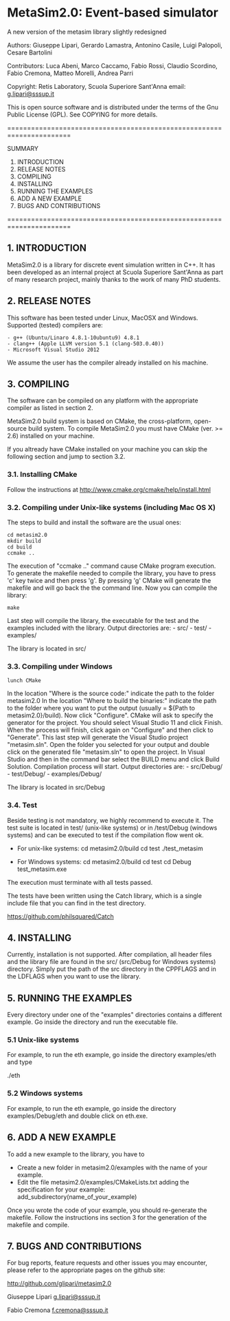 MetaSim2.0: Event-based simulator
=================================
A new version of the metasim library slightly redesigned

Authors: Giuseppe Lipari, Gerardo Lamastra, Antonino Casile, 
         Luigi Palopoli, Cesare Bartolini

Contributors: Luca Abeni, Marco Caccamo, Fabio Rossi, Claudio Scordino,
			Fabio Cremona, Matteo Morelli, Andrea Parri

Copyright: Retis Laboratory, Scuola Superiore Sant'Anna
email:     g.lipari@sssup.it

This is open source software and is distributed under the terms of the Gnu
Public License (GPL). See COPYING for more details.

======================================================================

SUMMARY

1. INTRODUCTION
2. RELEASE NOTES
3. COMPILING
4. INSTALLING
5. RUNNING THE EXAMPLES
6. ADD A NEW EXAMPLE
7. BUGS AND CONTRIBUTIONS

======================================================================

## 1. INTRODUCTION

MetaSim2.0 is a library for discrete event simulation written in C++. It
has been developed as an internal project at Scuola Superiore
Sant'Anna as part of many research project, mainly thanks to the work
of many PhD students.


## 2. RELEASE NOTES

This software has been tested under Linux, MacOSX and Windows. Supported (tested)
compilers are:

	- g++ (Ubuntu/Linaro 4.8.1-10ubuntu9) 4.8.1
	- clang++ (Apple LLVM version 5.1 (clang-503.0.40))
	- Microsoft Visual Studio 2012    

We assume the user has the compiler already installed on his machine.

## 3. COMPILING

The software can be compiled on any platform with the appropriate compiler as listed in
section 2.

MetaSim2.0 build system is based on CMake, the cross-platform, open-source build system.
To compile MetaSim2.0 you must have CMake (ver. >= 2.6) installed on your machine.

If you altready have CMake installed on your machine you can skip the
following section and jump to section 3.2.

### 3.1. Installing CMake

Follow the instructions at http://www.cmake.org/cmake/help/install.html

### 3.2. Compiling under Unix-like systems (including Mac OS X)

The steps to build and install the software are the usual ones:

    cd metasim2.0
    mkdir build
    cd build
    ccmake ..
    
The execution of "ccmake .." command cause CMake program execution.
To generate the makefile needed to compile the library, you have to press 'c' key twice
and then press 'g'. By pressing 'g' CMake will generate the makefile and will go back 
the the command line.
Now you can compile the library:

    make 

Last step will compile the library, the executable for the test and the examples included
with the library.
Output directories are:
	- src/
	- test/
	- examples/
	
The library is located in src/

### 3.3. Compiling under Windows

    lunch CMake

In the location "Where is the source code:" indicate the path to the folder metasim2.0
In the location "Where to build the binaries:" indicate the path to the folder where you
want to put the output (usually = ${Path to metasim2.0}/build).
Now click "Configure". CMake will ask to specify the generator for the project. You should
select Visual Studio 11 and click Finish. When the process will finish, click again on
"Configure" and then click to "Generate".
This last step will generate the Visual Studio project "metasim.sln".
Open the folder you selected for your output and double click on the generated file 
"metasim.sln" to open the project. In Visual Studio and then in the command bar select the
BUILD menu and click Build Solution. Compilation process will start.
Output directories are:
	- src/Debug/
	- test/Debug/
	- examples/Debug/
	
The library is located in src/Debug

### 3.4. Test

Beside testing is not mandatory, we highly recommend to execute it.
The test suite is located in test/ (unix-like systems) or in /test/Debug (windows systems)
and can be executed to test if the compilation flow went ok.

- For unix-like systems:
	cd metasim2.0/build
	cd test
	./test_metasim

- For Windows systems:
	cd metasim2.0/build
	cd test
	cd Debug
	test_metasim.exe
	
The execution must terminate with all tests passed.

The tests have been written using the Catch library, which is a single
include file that you can find in the test directory.

https://github.com/philsquared/Catch


## 4. INSTALLING

Currently, installation is not supported. After compilation, all
header files and the library file are found in the src/ (src/Debug for Windows systems)
directory. Simply put the path of the src directory in the CPPFLAGS
and in the LDFLAGS when you want to use the library. 


## 5. RUNNING THE EXAMPLES
Every directory under one of the "examples" directories contains a
different example. Go inside the directory and run the executable
file.

### 5.1 Unix-like systems
For example, to run the eth example, go inside the directory examples/eth and type

  ./eth
  
### 5.2 Windows systems
For example, to run the eth example, go inside the directory examples/Debug/eth and double
click on eth.exe.

## 6. ADD A NEW EXAMPLE

To add a new example to the library, you have to

- Create a new folder in metasim2.0/examples with the name of your example.
- Edit the file metasim2.0/examples/CMakeLists.txt adding the specification for your
example:
	add_subdirectory(name_of_your_example)
	
Once you wrote the code of your example, you should re-generate the makefile. Follow
the instructions ins section 3 for the generation of the makefile and compile.

## 7. BUGS AND CONTRIBUTIONS

For bug reports, feature requests and other issues you may encounter,
please refer to the appropriate pages on the github site:

  http://github.com/glipari/metasim2.0


Giuseppe Lipari
g.lipari@sssup.it

Fabio Cremona
f.cremona@sssup.it
